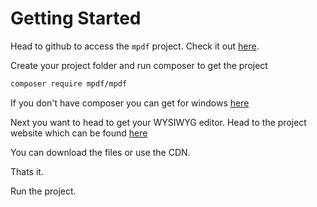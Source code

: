 # Getting Started

Head to github to access the `mpdf` project.
Check it out [here](https://github.com/mpdf/mpdf).

Create your project folder and run composer to get the project

```bash
composer require mpdf/mpdf
```

If you don't have composer you can get for windows [here](https://getcomposer.org/)

Next you want to head to get your WYSIWYG editor.
Head to the project website which can be found [here](https://alex-d.github.io/Trumbowyg/)

You can download the files or use the CDN.

Thats it.

Run the project.
